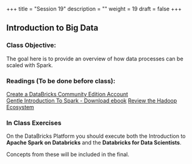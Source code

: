 +++
title = "Session 19"
description = ""
weight = 19
draft = false
+++

## Introduction to Big Data

### Class Objective:
The goal here is to provide an overview of how data processes can be scaled with Spark.

### Readings (To be done before class):
[Create a DataBricks Community Edition Account](https://accounts.cloud.databricks.com/registration.html#signup/community) <br>
[Gentle Introduction To Spark - Download ebook](http://go.databricks.com/gentle-intro-spark)
[Review the Hadoop Ecosystem](http://hadoop.apache.org)

### In Class Exercises
On the DataBricks Platform you should execute both the Introduction to **Apache Spark on Databricks** and the **Databricks for Data Scientists**.

Concepts from these will be included in the final.
